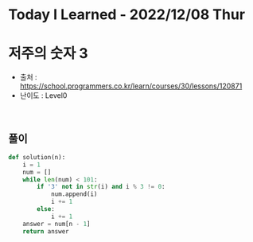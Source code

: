 # Today I Learned - 2022/12/08 Thur

# 저주의 숫자 3
- 출처 : https://school.programmers.co.kr/learn/courses/30/lessons/120871
- 난이도 : Level0
<br>

## 풀이
```python
def solution(n):
    i = 1
    num = []
    while len(num) < 101:
        if '3' not in str(i) and i % 3 != 0:
            num.append(i)
            i += 1
        else:
            i += 1
    answer = num[n - 1]
    return answer
```
